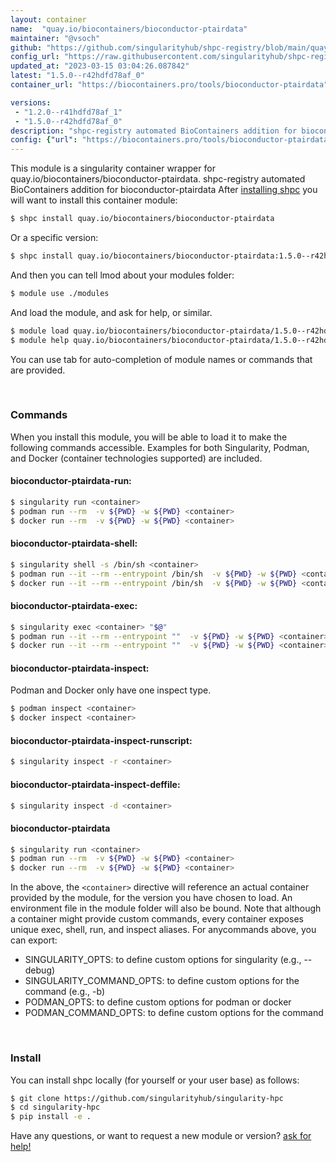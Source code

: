 ```yaml
---
layout: container
name:  "quay.io/biocontainers/bioconductor-ptairdata"
maintainer: "@vsoch"
github: "https://github.com/singularityhub/shpc-registry/blob/main/quay.io/biocontainers/bioconductor-ptairdata/container.yaml"
config_url: "https://raw.githubusercontent.com/singularityhub/shpc-registry/main/quay.io/biocontainers/bioconductor-ptairdata/container.yaml"
updated_at: "2023-03-15 03:04:26.087842"
latest: "1.5.0--r42hdfd78af_0"
container_url: "https://biocontainers.pro/tools/bioconductor-ptairdata"

versions:
 - "1.2.0--r41hdfd78af_1"
 - "1.5.0--r42hdfd78af_0"
description: "shpc-registry automated BioContainers addition for bioconductor-ptairdata"
config: {"url": "https://biocontainers.pro/tools/bioconductor-ptairdata", "maintainer": "@vsoch", "description": "shpc-registry automated BioContainers addition for bioconductor-ptairdata", "latest": {"1.5.0--r42hdfd78af_0": "sha256:e1cce3090b111b674fc46c8588c06a091be072f600d2ccf3fc807b6a72ed7d6e"}, "tags": {"1.2.0--r41hdfd78af_1": "sha256:4b42b65d750e09c19f95782e12ae50abe2e624eb1aed5fa03ade9f5abf2eb808", "1.5.0--r42hdfd78af_0": "sha256:e1cce3090b111b674fc46c8588c06a091be072f600d2ccf3fc807b6a72ed7d6e"}, "docker": "quay.io/biocontainers/bioconductor-ptairdata"}
---
```


This module is a singularity container wrapper for quay.io/biocontainers/bioconductor-ptairdata.
shpc-registry automated BioContainers addition for bioconductor-ptairdata
After [installing shpc](#install) you will want to install this container module:


```bash
$ shpc install quay.io/biocontainers/bioconductor-ptairdata
```

Or a specific version:

```bash
$ shpc install quay.io/biocontainers/bioconductor-ptairdata:1.5.0--r42hdfd78af_0
```

And then you can tell lmod about your modules folder:

```bash
$ module use ./modules
```

And load the module, and ask for help, or similar.

```bash
$ module load quay.io/biocontainers/bioconductor-ptairdata/1.5.0--r42hdfd78af_0
$ module help quay.io/biocontainers/bioconductor-ptairdata/1.5.0--r42hdfd78af_0
```

You can use tab for auto-completion of module names or commands that are provided.

<br>

### Commands

When you install this module, you will be able to load it to make the following commands accessible.
Examples for both Singularity, Podman, and Docker (container technologies supported) are included.

#### bioconductor-ptairdata-run:

```bash
$ singularity run <container>
$ podman run --rm  -v ${PWD} -w ${PWD} <container>
$ docker run --rm  -v ${PWD} -w ${PWD} <container>
```

#### bioconductor-ptairdata-shell:

```bash
$ singularity shell -s /bin/sh <container>
$ podman run --it --rm --entrypoint /bin/sh  -v ${PWD} -w ${PWD} <container>
$ docker run --it --rm --entrypoint /bin/sh  -v ${PWD} -w ${PWD} <container>
```

#### bioconductor-ptairdata-exec:

```bash
$ singularity exec <container> "$@"
$ podman run --it --rm --entrypoint ""  -v ${PWD} -w ${PWD} <container> "$@"
$ docker run --it --rm --entrypoint ""  -v ${PWD} -w ${PWD} <container> "$@"
```

#### bioconductor-ptairdata-inspect:

Podman and Docker only have one inspect type.

```bash
$ podman inspect <container>
$ docker inspect <container>
```

#### bioconductor-ptairdata-inspect-runscript:

```bash
$ singularity inspect -r <container>
```

#### bioconductor-ptairdata-inspect-deffile:

```bash
$ singularity inspect -d <container>
```



#### bioconductor-ptairdata

```bash
$ singularity run <container>
$ podman run --rm  -v ${PWD} -w ${PWD} <container>
$ docker run --rm  -v ${PWD} -w ${PWD} <container>
```


In the above, the `<container>` directive will reference an actual container provided
by the module, for the version you have chosen to load. An environment file in the
module folder will also be bound. Note that although a container
might provide custom commands, every container exposes unique exec, shell, run, and
inspect aliases. For anycommands above, you can export:

 - SINGULARITY_OPTS: to define custom options for singularity (e.g., --debug)
 - SINGULARITY_COMMAND_OPTS: to define custom options for the command (e.g., -b)
 - PODMAN_OPTS: to define custom options for podman or docker
 - PODMAN_COMMAND_OPTS: to define custom options for the command

<br>

### Install

You can install shpc locally (for yourself or your user base) as follows:

```bash
$ git clone https://github.com/singularityhub/singularity-hpc
$ cd singularity-hpc
$ pip install -e .
```

Have any questions, or want to request a new module or version? [ask for help!](https://github.com/singularityhub/singularity-hpc/issues)